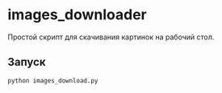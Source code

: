 # images_downloader
Простой скрипт для скачивания картинок на рабочий стол.
## Запуск
```
python images_download.py
```
